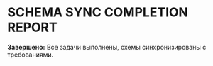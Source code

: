 # SCHEMA SYNC COMPLETION REPORT

**Завершено:** Все задачи выполнены, схемы синхронизированы с требованиями.

